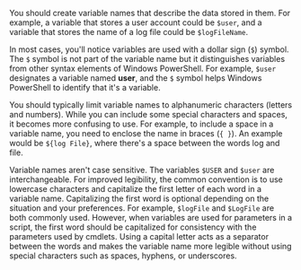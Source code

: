 You should create variable names that describe the data stored in them. For example, a variable that stores a user account could be `$user`, and a variable that stores the name of a log file could be `$logFileName`.

In most cases, you'll notice variables are used with a dollar sign (`$`) symbol. The `$` symbol is not part of the variable name but it distinguishes variables from other syntax elements of Windows PowerShell. For example, `$user` designates a variable named **user**, and the `$` symbol helps Windows PowerShell to identify that it's a variable.

You should typically limit variable names to alphanumeric characters (letters and numbers). While you can include some special characters and spaces, it becomes more confusing to use. For example, to include a space in a variable name, you need to enclose the name in braces (`{ }`). An example would be `${log File}`, where there's a space between the words log and file.

Variable names aren't case sensitive. The variables `$USER` and `$user` are interchangeable. For improved legibility, the common convention is to use lowercase characters and capitalize the first letter of each word in a variable name. Capitalizing the first word is optional depending on the situation and your preferences. For example, `$logFile` and `$LogFile` are both commonly used. However, when variables are used for parameters in a script, the first word should be capitalized for consistency with the parameters used by cmdlets. Using a capital letter acts as a separator between the words and makes the variable name more legible without using special characters such as spaces, hyphens, or underscores.

